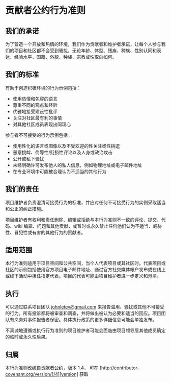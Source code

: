 # 贡献者公约行为准则

## 我们的承诺

为了营造一个开放和热情的环境，我们作为贡献者和维护者承诺，让每个人参与我们的项目和社区都不会受到骚扰，无论年龄、体型、残疾、种族、性别认同和表达、经验水平、国籍、外貌、种族、宗教或性取向如何。

## 我们的标准

有助于创造积极环境的行为示例包括：

* 使用热情和包容的语言
* 尊重不同的观点和经验
* 优雅地接受建设性批评
* 关注对社区最有利的事情
* 对其他社区成员表现出同理心

参与者不可接受的行为示例包括：

* 使用性化的语言或图像以及不受欢迎的性关注或性挑逗
* 恶意挑衅、侮辱性/贬损性评论以及人身或政治攻击
* 公开或私下骚扰
* 未经明确许可发布他人的私人信息，例如物理地址或电子邮件地址
* 在专业环境中可能被合理认为不适当的其他行为

## 我们的责任

项目维护者负责澄清可接受行为的标准，并应对任何不可接受行为的实例采取适当和公正的纠正措施。

项目维护者有权利和责任删除、编辑或拒绝与本行为准则不一致的评论、提交、代码、wiki 编辑、问题和其他贡献，或暂时或永久禁止任何他们认为不适当、威胁性、冒犯性或有害的其他行为的贡献者。

## 适用范围

本行为准则适用于项目空间和公共空间，当个人代表项目或其社区时。代表项目或社区的示例包括使用官方项目电子邮件地址、通过官方社交媒体帐户发布或在线上或线下活动中担任指定代表。项目的代表可能由项目维护者进一步定义和澄清。

## 执行

可以通过联系项目团队 johnletey@gmail.com 来报告滥用、骚扰或其他不可接受的行为。所有投诉都将被审查和调查，并将做出被认为必要和适当的回应。项目团队有义务对事件报告者保密。具体执行政策的更多详细信息可能会单独发布。

不真诚地遵循或执行行为准则的项目维护者可能会面临由项目领导层其他成员确定的临时或永久性后果。

## 归属

本行为准则改编自[贡献者公约][homepage]，版本 1.4，
可在 [http://contributor-covenant.org/version/1/4][version] 获取

[homepage]: http://contributor-covenant.org
[version]: http://contributor-covenant.org/version/1/4/

